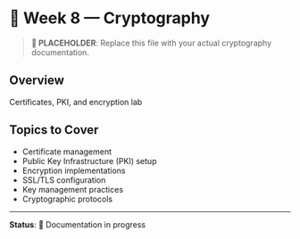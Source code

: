 # 🔐 Week 8 — Cryptography

> **📝 PLACEHOLDER**: Replace this file with your actual cryptography documentation.

## Overview
Certificates, PKI, and encryption lab

## Topics to Cover
- Certificate management
- Public Key Infrastructure (PKI) setup
- Encryption implementations
- SSL/TLS configuration
- Key management practices
- Cryptographic protocols

---

**Status**: 🚧 Documentation in progress

<!-- DELETE THIS COMMENT BLOCK WHEN ADDING REAL CONTENT:
   This is a placeholder file. When you're ready to add your actual content:
   1. Delete everything in this file
   2. Add your real cryptography documentation
   3. Keep the same filename (Week_8_Cryptography.md)
-->
